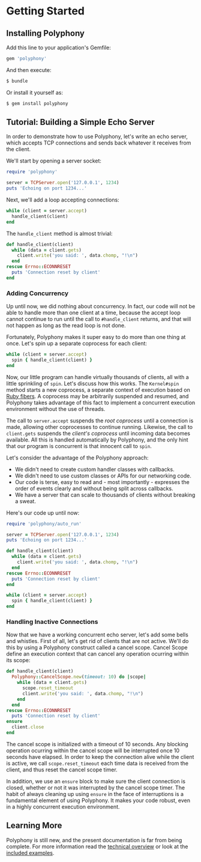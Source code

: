 # Getting Started

## Installing Polyphony

Add this line to your application's Gemfile:

```ruby
gem 'polyphony'
```

And then execute:

```bash
$ bundle
```

Or install it yourself as:

```bash
$ gem install polyphony
```

## Tutorial: Building a Simple Echo Server

In order to demonstrate how to use Polyphony, let's write an echo server, which
accepts TCP connections and sends back whatever it receives from the client.

We'll start by opening a server socket:

```ruby
require 'polyphony'

server = TCPServer.open('127.0.0.1', 1234)
puts 'Echoing on port 1234...'
```

Next, we'll add a loop accepting connections:

```ruby
while (client = server.accept)
  handle_client(client)
end
```

The `handle_client` method is almost trivial:

```ruby
def handle_client(client)
  while (data = client.gets)
    client.write('you said: ', data.chomp, "!\n")
  end
rescue Errno::ECONNRESET
  puts 'Connection reset by client'
end
```

### Adding Concurrency

Up until now, we did nothing about concurrency. In fact, our code will not be
able to handle more than one client at a time, because the accept loop cannot
continue to run until the call to `#handle_client` returns, and that will not
happen as long as the read loop is not done.

Fortunately, Polyphony makes it super easy to do more than one thing at once.
Let's spin up a separate coprocess for each client:

```ruby
while (client = server.accept)
  spin { handle_client(client) }
end
```

Now, our little program can handle virtually thousands of clients, all with a
little sprinkling of `spin`. Let's discuss how this works. The `Kernel#spin`
method starts a new coprocess, a separate context of execution based on [Ruby
fibers](https://ruby-doc.org/core-2.6.5/Fiber.html). A coprocess may be
arbitrarily suspended and resumed, and Polyphony takes advantage of this fact
to implement a concurrent execution environment without the use of threads.

The call to `server.accept` suspends the *root coprocess* until a connection is
made, allowing other coprocesses to continue running. Likewise, the call to
`client.gets` suspends the *client's coprocess* until incoming data becomes
available. All this is handled automatically by Polyphony, and the only hint
that our program is concurrent is that innocent call to `spin`.

Let's consider the advantage of the Polyphony approach:

- We didn't need to create custom handler classes with callbacks.
- We didn't need to use custom classes or APIs for our networking code.
- Our code is terse, easy to read and - most importantly - expresses the order of events clearly and without being split across callbacks.
- We have a server that can scale to thousands of clients without breaking a sweat.

Here's our code up until now:

```ruby
require 'polyphony/auto_run'

server = TCPServer.open('127.0.0.1', 1234)
puts 'Echoing on port 1234...'

def handle_client(client)
  while (data = client.gets)
    client.write('you said: ', data.chomp, "!\n")
  end
rescue Errno::ECONNRESET
  puts 'Connection reset by client'
end

while (client = server.accept)
  spin { handle_client(client) }
end
```

### Handling Inactive Connections

Now that we have a working concurrent echo server, let's add some bells and
whistles. First of all, let's get rid of clients that are not active. We'll do
this by using a Polyphony construct called a cancel scope. Cancel Scope define
an execution context that can cancel any operation ocurring within its scope:

```ruby
def handle_client(client)
  Polyphony::CancelScope.new(timeout: 10) do |scope|
    while (data = client.gets)
      scope.reset_timeout
      client.write('you said: ', data.chomp, "!\n")
    end
  end
rescue Errno::ECONNRESET
  puts 'Connection reset by client'
ensure
  client.close
end
```

The cancel scope is initialized with a timeout of 10 seconds. Any blocking
operation ocurring within the cancel scope will be interrupted once 10 seconds
have elapsed. In order to keep the connection alive while the client is active,
we call `scope.reset_timeout` each time data is received from the client, and
thus reset the cancel scope timer.

In addition, we use an `ensure` block to make sure the client connection is
closed, whether or not it was interrupted by the cancel scope timer. The habit
of always cleaning up using `ensure` in the face of interruptions is a
fundamental element of using Polyphony. It makes your code robust, even in a
highly concurrent execution environment.

## Learning More

Polyphony is still new, and the present documentation is far from being
complete. For more information read the [technical overview](technical-overview/concurrency.md)
or look at the [included examples](#).